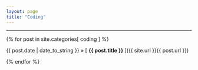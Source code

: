 ```yaml
---
layout: page
title: "Coding"
---
```


-----

{% for post in site.categories[ coding ] %}

{{ post.date | date_to_string }} » [ **{{ post.title }}** ]({{ site.url }}{{ post.url }}) 

{% endfor %}
